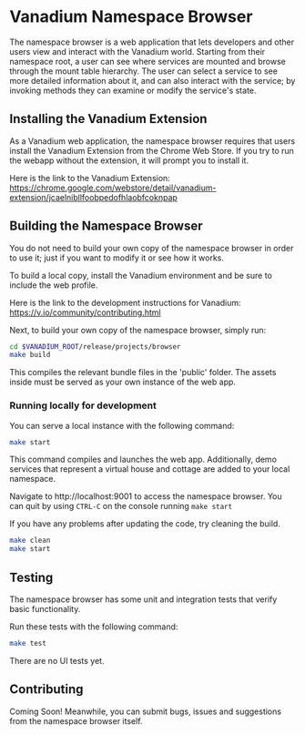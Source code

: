 # Vanadium Namespace Browser
The namespace browser is a web application that lets developers and other
users view and interact with the Vanadium world.
Starting from their namespace root, a user can see where services are mounted
and browse through the mount table hierarchy. The user can select a service to
see more detailed information about it, and can also interact with the
service; by invoking methods they can examine or modify the service's state.

## Installing the Vanadium Extension

As a Vanadium web application, the namespace browser requires that users
install the Vanadium Extension from the Chrome Web Store.
If you try to run the webapp without the extension, it will
prompt you to install it.

Here is the link to the Vanadium Extension:
https://chrome.google.com/webstore/detail/vanadium-extension/jcaelnibllfoobpedofhlaobfcoknpap

## Building the Namespace Browser

You do not need to build your own copy of the namespace browser in
order to use it; just if you want to modify it or see how it works.

To build a local copy, install the Vanadium environment and be sure to
include the web profile.

Here is the link to the development instructions for Vanadium:
https://v.io/community/contributing.html

Next, to build your own copy of the namespace browser, simply run:

```sh
cd $VANADIUM_ROOT/release/projects/browser
make build
```

This compiles the relevant bundle files in the 'public' folder. The
assets inside must be served as your own instance of the web app.

### Running locally for development

You can serve a local instance with the following command:

```sh
make start
```

This command compiles and launches the web app. Additionally, demo services that
represent a virtual house and cottage are added to your local namespace.

Navigate to http://localhost:9001 to access the namespace browser.
You can quit by using `CTRL-C` on the console running `make start`

If you have any problems after updating the code, try cleaning the build.

```sh
make clean
make start
```

## Testing

The namespace browser has some unit and integration tests that verify basic functionality.

Run these tests with the following command:

```sh
make test
```

There are no UI tests yet.

## Contributing
Coming Soon!
Meanwhile, you can submit bugs, issues and suggestions from the namespace browser itself.

